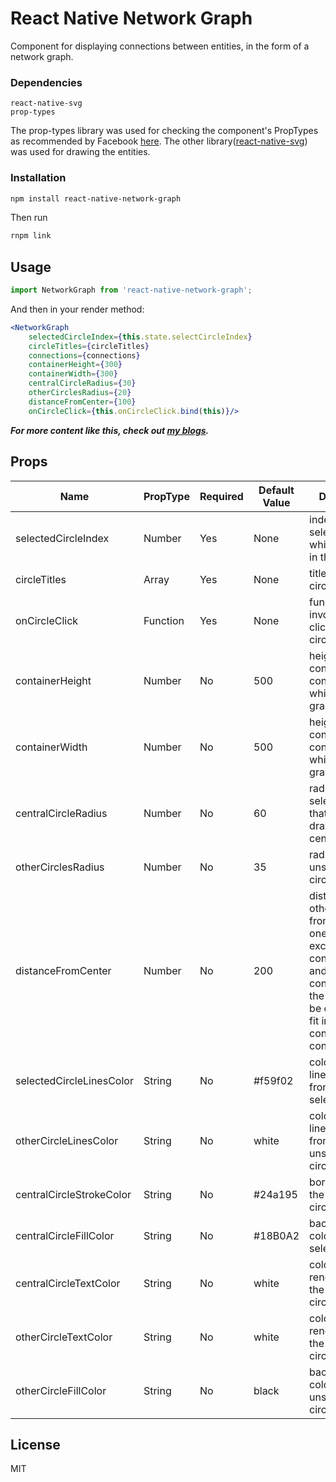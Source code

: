 # React Native Network Graph

Component for displaying connections between entities, in the form of a network graph.

### Dependencies
```
react-native-svg
prop-types
```

The prop-types library was used for checking the component's PropTypes as recommended by Facebook [here](https://facebook.github.io/react/docs/typechecking-with-proptypes.html). The other library([react-native-svg](https://github.com/react-native-community/react-native-svg)) was used for drawing the entities. 

### Installation
```bash
npm install react-native-network-graph
```

Then run 
```bash 
rnpm link
```

## Usage

```js
import NetworkGraph from 'react-native-network-graph';
```

And then in your render method:

```jsx
<NetworkGraph
    selectedCircleIndex={this.state.selectCircleIndex}
    circleTitles={circleTitles}
    connections={connections}
    containerHeight={300}
    containerWidth={300}
    centralCircleRadius={30}
    otherCirclesRadius={20}
    distanceFromCenter={100}
    onCircleClick={this.onCircleClick.bind(this)}/>
```
***For more content like this, check out [my blogs]( https://crazysigma.com/blogs/).***

## Props

Name | PropType | Required | Default Value | Description
--- | --- | --- | --- | ---
selectedCircleIndex | Number | Yes | None | index of the selected circle which is drawn in the center
circleTitles | Array | Yes | None | titles of all the circles.
onCircleClick | Function | Yes | None | function that is invoked on clicking the circle
containerHeight | Number | No | 500 | height of content container inside which the graph is drawn
containerWidth | Number | No | 500 | height of content container inside which the graph is drawn
centralCircleRadius | Number | No | 60 | radius of the selected circle that is to be drawn in the center
otherCirclesRadius | Number | No | 35 | radius of all the unselected circles.
distanceFromCenter | Number | No | 200 | distance of other circles from the central one. If this exceeds containerHeight and containerWidth, the graph will be cropped to fit inside the content container view.
selectedCircleLinesColor | String | No | #f59f02 | color of the lines emitting from the selected circle
otherCircleLinesColor | String | No | white | color of the lines emitting from unselected circles
centralCircleStrokeColor | String | No | #24a195 | border color of the selected circle
centralCircleFillColor | String | No | #18B0A2 | background color of the selected circle
centralCircleTextColor | String | No | white | color of the text rendered inside the selected circle
otherCircleTextColor | String | No | white | color of the text rendered inside the unselected circles
otherCircleFillColor | String | No | black | background color of the unselected circles

## License
MIT
